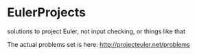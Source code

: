 EulerProjects
=============

solutions to project Euler, not input checking, or things like that

The actual problems set is here:
http://projecteuler.net/problems

